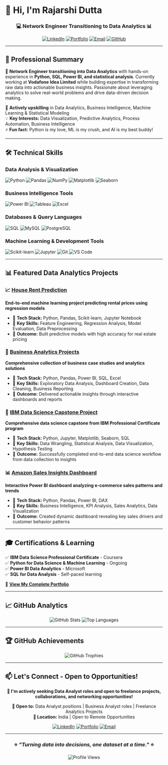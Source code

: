 # 👋 Hi, I'm Rajarshi Dutta

<div align="center">

### 💻 Network Engineer Transitioning to Data Analytics 📊

[![LinkedIn](https://img.shields.io/badge/LinkedIn-Connect-0077B5?style=for-the-badge&logo=linkedin)](https://www.linkedin.com/in/rajarshidutta99)
[![Portfolio](https://img.shields.io/badge/Portfolio-Visit-000000?style=for-the-badge&logo=vercel)](https://rajarshi.vercel.app/)
[![Email](https://img.shields.io/badge/Email-Contact-D14836?style=for-the-badge&logo=gmail)](mailto:rajarshidutta432@gmail.com)
[![GitHub](https://img.shields.io/badge/GitHub-Follow-181717?style=for-the-badge&logo=github)](https://github.com/Rajarshi-ctrl)

</div>

---

## 🎯 Professional Summary

🔄 **Network Engineer transitioning into Data Analytics** with hands-on experience in **Python, SQL, Power BI, and statistical analysis**. Currently working at **Vodafone Idea Limited** while building expertise in transforming raw data into actionable business insights. Passionate about leveraging analytics to solve real-world problems and drive data-driven decision making.

🌱 **Actively upskilling** in Data Analytics, Business Intelligence, Machine Learning & Statistical Modeling  
💡 **Key Interests:** Data Visualization, Predictive Analytics, Process Automation, Business Intelligence  
⚡ **Fun fact:** Python is my love, ML is my crush, and AI is my best buddy!

---

## 🛠️ Technical Skills

### Data Analysis & Visualization
![Python](https://img.shields.io/badge/Python-3776AB?style=flat&logo=python&logoColor=white)
![Pandas](https://img.shields.io/badge/Pandas-150458?style=flat&logo=pandas&logoColor=white)
![NumPy](https://img.shields.io/badge/NumPy-013243?style=flat&logo=numpy&logoColor=white)
![Matplotlib](https://img.shields.io/badge/Matplotlib-11557c?style=flat&logo=python&logoColor=white)
![Seaborn](https://img.shields.io/badge/Seaborn-3776AB?style=flat&logo=python&logoColor=white)

### Business Intelligence Tools
![Power BI](https://img.shields.io/badge/Power_BI-F2C811?style=flat&logo=powerbi&logoColor=black)
![Tableau](https://img.shields.io/badge/Tableau-E97627?style=flat&logo=tableau&logoColor=white)
![Excel](https://img.shields.io/badge/Excel-217346?style=flat&logo=microsoft-excel&logoColor=white)

### Databases & Query Languages
![SQL](https://img.shields.io/badge/SQL-4479A1?style=flat&logo=mysql&logoColor=white)
![MySQL](https://img.shields.io/badge/MySQL-4479A1?style=flat&logo=mysql&logoColor=white)
![PostgreSQL](https://img.shields.io/badge/PostgreSQL-316192?style=flat&logo=postgresql&logoColor=white)

### Machine Learning & Development Tools
![Scikit-learn](https://img.shields.io/badge/Scikit--learn-F7931E?style=flat&logo=scikit-learn&logoColor=white)
![Jupyter](https://img.shields.io/badge/Jupyter-F37626?style=flat&logo=jupyter&logoColor=white)
![Git](https://img.shields.io/badge/Git-F05032?style=flat&logo=git&logoColor=white)
![VS Code](https://img.shields.io/badge/VS_Code-007ACC?style=flat&logo=visual-studio-code&logoColor=white)

---

## 📊 Featured Data Analytics Projects

### 📈 [House Rent Prediction](https://github.com/Rajarshi-ctrl/House_rent_prediction)
**End-to-end machine learning project predicting rental prices using regression models**
- 🔹 **Tech Stack:** Python, Pandas, Scikit-learn, Jupyter Notebook
- 🔹 **Key Skills:** Feature Engineering, Regression Analysis, Model Evaluation, Data Preprocessing
- 🔹 **Outcome:** Built predictive models with high accuracy for real estate pricing

### 💼 [Business Analytics Projects](https://github.com/Rajarshi-ctrl/Business-Analytics-Projects)
**Comprehensive collection of business case studies and analytics solutions**
- 🔹 **Tech Stack:** Python, Pandas, Power BI, SQL, Excel
- 🔹 **Key Skills:** Exploratory Data Analysis, Dashboard Creation, Data Cleaning, Business Reporting
- 🔹 **Outcome:** Delivered actionable insights through interactive dashboards and reports

### 🚀 [IBM Data Science Capstone Project](https://github.com/Rajarshi-ctrl/IBM-Data-Science-Capstone-Project)
**Comprehensive data science capstone from IBM Professional Certificate program**
- 🔹 **Tech Stack:** Python, Jupyter, Matplotlib, Seaborn, SQL
- 🔹 **Key Skills:** Data Wrangling, Statistical Analysis, Data Visualization, Hypothesis Testing
- 🔹 **Outcome:** Successfully completed end-to-end data science workflow from data collection to insights

### 📊 [Amazon Sales Insights Dashboard](https://github.com/Rajarshi-ctrl/Amazon-Sales-Insights)
**Interactive Power BI dashboard analyzing e-commerce sales patterns and trends**
- 🔹 **Tech Stack:** Python, Pandas, Power BI, DAX
- 🔹 **Key Skills:** Business Intelligence, KPI Analysis, Sales Analytics, Data Visualization
- 🔹 **Outcome:** Created dynamic dashboard revealing key sales drivers and customer behavior patterns

---

## 🎓 Certifications & Learning

✅ **IBM Data Science Professional Certificate** - Coursera  
✅ **Python for Data Science & Machine Learning** - Ongoing  
✅ **Power BI Data Analytics** - Microsoft  
✅ **SQL for Data Analysis** - Self-paced learning  

📂 **[View My Complete Portfolio](https://rajarshi.vercel.app/)**

---

## 📈 GitHub Analytics

<div align="center">

![GitHub Stats](https://github-readme-stats.vercel.app/api?username=Rajarshi-ctrl&show_icons=true&theme=tokyonight&hide_border=true&bg_color=0d1117)
![Top Languages](https://github-readme-stats.vercel.app/api/top-langs/?username=Rajarshi-ctrl&layout=compact&theme=tokyonight&hide_border=true&bg_color=0d1117)

</div>

---

## 🏆 GitHub Achievements

<div align="center">

![GitHub Trophies](https://github-profile-trophy.vercel.app/?username=Rajarshi-ctrl&theme=onedarks&no-frame=true&column=7&margin-w=15&margin-h=15)

</div>

---

## 📫 Let's Connect - Open to Opportunities!

<div align="center">

**🚀 I'm actively seeking Data Analyst roles and open to freelance projects, collaborations, and networking opportunities!**

**💼 Open to:** Data Analyst positions | Business Analyst roles | Freelance Analytics Projects  
**📍 Location:** India | Open to Remote Opportunities

[![LinkedIn](https://img.shields.io/badge/LinkedIn-Connect-0077B5?style=for-the-badge&logo=linkedin)](https://www.linkedin.com/in/rajarshidutta99)
[![Portfolio](https://img.shields.io/badge/Portfolio-Visit-000000?style=for-the-badge&logo=vercel)](https://rajarshi.vercel.app/)
[![Email](https://img.shields.io/badge/Email-Contact-D14836?style=for-the-badge&logo=gmail)](mailto:rajarshidutta432@gmail.com)

</div>

---

<div align="center">

### ⭐️ *"Turning data into decisions, one dataset at a time."* ⭐️

![Profile Views](https://komarev.com/ghpvc/?username=Rajarshi-ctrl&color=blueviolet&style=flat-square)

</div>
